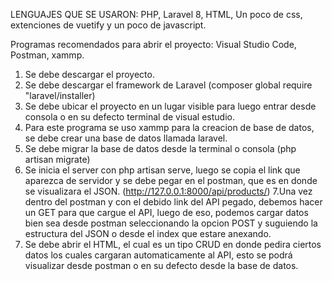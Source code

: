 LENGUAJES QUE SE USARON: PHP, Laravel 8, HTML, Un poco de css, extenciones de vuetify y un poco de javascript.

Programas recomendados para abrir el proyecto: Visual Studio Code, Postman, xammp.

1. Se debe descargar el proyecto.
2. Se debe descargar el framework de Laravel (composer global require "laravel/installer)
3. Se debe ubicar el proyecto en un lugar visible para luego entrar desde consola o en su defecto terminal de visual estudio.
4. Para este programa se uso xammp para la creacion de base de datos, se debe crear una base de datos llamada laravel.
5. Se debe migrar la base de datos desde la terminal o consola (php artisan migrate)
6. Se inicia el server con php artisan serve, luego se copia el link que aparezca de servidor y se debe pegar en el postman, que es en donde se visualizara el JSON. (http://127.0.0.1:8000/api/products/)
7.Una vez dentro del postman y con el debido link del API pegado, debemos hacer un GET para que cargue el API, luego de eso, podemos cargar datos bien sea desde postman seleccionando la opcion POST y suguiendo la estructura del JSON o desde el index que estare anexando.
8. Se debe abrir el HTML, el cual es un tipo CRUD en donde pedira ciertos datos los cuales cargaran automaticamente al API, esto se podrá visualizar desde postman o en su defecto desde la base de datos.